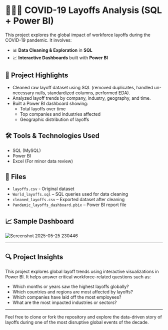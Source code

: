 # 💼❌🦠 COVID-19 Layoffs Analysis (SQL + Power BI)

This project explores the global impact of workforce layoffs during the COVID-19 pandemic. It involves:

- 📊 **Data Cleaning & Exploration** in **SQL**
- 📈 **Interactive Dashboards** built with **Power BI**

## 📌 Project Highlights
- Cleaned raw layoff dataset using SQL (removed duplicates, handled un-necessary nulls, standardized columns, performed EDA).
- Analyzed layoff trends by company, industry, geography, and time.
- Built a Power BI dashboard showing:
  - Total layoffs over time
  - Top companies and industries affected
  - Geographic distribution of layoffs

## 🛠 Tools & Technologies Used
- SQL (MySQL)
- Power BI
- Excel (For minor data review)

## 📂 Files
- `layoffs.csv` - Original dataset
- `World_layoffs.sql` – SQL queries used for data cleaning
- `cleaned_layoffs.csv` – Exported dataset after cleaning
- `Pandemic_layoffs_dashboard.pbix` – Power BI report file

## 📈 Sample Dashboard
![Screenshot 2025-05-25 230446](https://github.com/user-attachments/assets/1acfbfab-c447-4fa1-a250-299b1c0fc1d9)

---

## 🔍 Project Insights

This project explores global layoff trends using interactive visualizations in Power BI. It helps answer critical workforce-related questions such as:
- Which months or years saw the highest layoffs globally?
- Which countries and regions are most affected by layoffs?
- Which companies have laid off the most employees?
- What are the most impacted industries or sectors?

---

Feel free to clone or fork the repository and explore the data-driven story of layoffs during one of the most disruptive global events of the decade.
